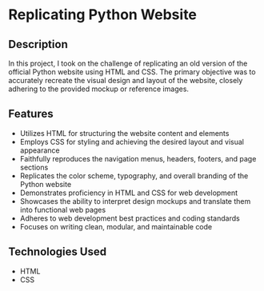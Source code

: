 # Replicating Python Website

## Description

In this project, I took on the challenge of replicating an old version of the official Python website using HTML and CSS. The primary objective was to accurately recreate the visual design and layout of the website, closely adhering to the provided mockup or reference images.

## Features

- Utilizes HTML for structuring the website content and elements
- Employs CSS for styling and achieving the desired layout and visual appearance
- Faithfully reproduces the navigation menus, headers, footers, and page sections
- Replicates the color scheme, typography, and overall branding of the Python website
- Demonstrates proficiency in HTML and CSS for web development
- Showcases the ability to interpret design mockups and translate them into functional web pages
- Adheres to web development best practices and coding standards
- Focuses on writing clean, modular, and maintainable code

## Technologies Used

- HTML
- CSS